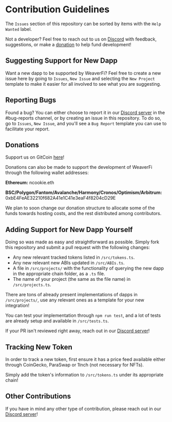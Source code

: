 # Contribution Guidelines

The `Issues` section of this repository can be sorted by items with the `Help Wanted` label.

Not a developer? Feel free to reach out to us on [Discord](https://discord.com/invite/DzADcq7y75) with feedback, suggestions, or make a [donation](#donations) to help fund development!

## Suggesting Support for New Dapp

Want a new dapp to be supported by WeaverFi? Feel free to create a new issue here by going to `Issues`, `New Issue` and selecting the `New Project` template to make it easier for all involved to see what you are suggesting.

## Reporting Bugs

Found a bug? You can either choose to report it in our [Discord server](https://discord.com/invite/DzADcq7y75) in the #bug-reports channel, or by creating an issue in this repository. To do so, go to `Issues`, `New Issue`, and you'll see a `Bug Report` template you can use to facilitate your report.

## Donations

Support us on GitCoin [here](https://gitcoin.co/grants/5854/weaverfi-the-open-source-multi-chain-defi-portfoli)!

Donations can also be made to support the development of WeaverFi through the following wallet addresses:

**Ethereum:** ncookie.eth

**BSC/Polygon/Fantom/Avalanche/Harmony/Cronos/Optimism/Arbitrum:** 0xbE4FeAE32210f682A41e1C41e3eaF4f8204cD29E

We plan to soon change our donation structure to allocate some of the funds towards hosting costs, and the rest distributed among contributors.

## Adding Support for New Dapp Yourself

Doing so was made as easy and straightforward as possible. Simply fork this repository and submit a pull request with the following changes:

- Any new relevant tracked tokens listed in `/src/tokens.ts`.
- Any new relevant new ABIs updated in `/src/ABIs.ts`.
- A file in `/src/projects/` with the functionality of querying the new dapp in the appropriate chain folder, as a `.ts` file.
- The name of your project (the same as the file name) in `/src/projects.ts`.

There are tons of already present implementations of dapps in `/src/projects/`, use any relevant ones as a template for your new integration!

You can test your implementation through `npm run test`, and a lot of tests are already setup and available in `/src/tests.ts`.

If your PR isn't reviewed right away, reach out in our [Discord server](https://discord.com/invite/DzADcq7y75)!

## Tracking New Token

In order to track a new token, first ensure it has a price feed available either through CoinGecko, ParaSwap or 1Inch (not necessary for NFTs).

Simply add the token's information to `/src/tokens.ts` under its appropriate chain!

## Other Contributions

If you have in mind any other type of contribution, please reach out in our [Discord server](https://discord.com/invite/DzADcq7y75)!
